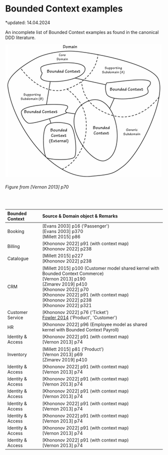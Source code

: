 # Bounded Context examples

*updated: 14.04.2024 <br>

An incomplete list of Bounded Context examples as found in the canonical DDD literature.

![Domain Driven Design](./img/boundedcontextexample.png)
<br>
###### Figure from [Vernon 2013] p70

<br>


| Bounded Context        |Source & Domain object & Remarks                                        |
| :-------------------------------- | :-------------------------------------------------------------------------------------------------------------- |
| Booking          | [Evans 2003] p16 ('Passenger') <br> [Evans 2003] p370 <br> [Millett 2015] p86                                        |
| Billing   | [Khononov 2022] p91 (with context map)  <br> [Khononov 2022] p238                                       |
| Catalogue   | [Millett 2015] p227 <br> [Khononov 2022] p238                                    |
| CRM | [Millett 2015] p100 (Customer model shared kernel with Bounded Context Commerce) <br> [Vernon 2013] p190 <br> [Zimarev 2019] p410 <br>  [Khononov 2022] p70  <br> [Khononov 2022] p91 (with context map) <br> [Khononov 2022] p238 <br> [Khononov 2022] p321                   |
| Customer Service    | [Khononov 2022] p76 ('Ticket') <br> [Fowler 2014](https://martinfowler.com/bliki/BoundedContext.html) ('Product', 'Customer')        |
| HR | [Khononov 2022] p96 (Employee model as shared kernel with Bounded Context Payroll)         |
| Identity & Access    | [Khononov 2022] p91 (with context map)  <br> [Vernon 2013] p74        |
| Inventory    | [Millett 2015] p81 ('Product') <br> [Vernon 2013] p69 <br> [Zimarev 2019] p410          |
| Identity & Access    | [Khononov 2022] p91 (with context map)  <br> [Vernon 2013] p74        |
| Identity & Access    | [Khononov 2022] p91 (with context map)  <br> [Vernon 2013] p74        |
| Identity & Access    | [Khononov 2022] p91 (with context map)  <br> [Vernon 2013] p74        |
| Identity & Access    | [Khononov 2022] p91 (with context map)  <br> [Vernon 2013] p74        |
| Identity & Access    | [Khononov 2022] p91 (with context map)  <br> [Vernon 2013] p74        |
| Identity & Access    | [Khononov 2022] p91 (with context map)  <br> [Vernon 2013] p74        |
| Identity & Access    | [Khononov 2022] p91 (with context map)  <br> [Vernon 2013] p74        |





